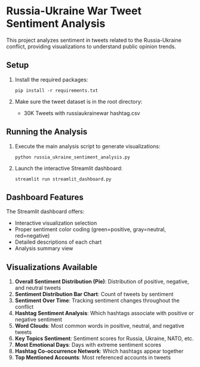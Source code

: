 # Russia-Ukraine War Tweet Sentiment Analysis

This project analyzes sentiment in tweets related to the Russia-Ukraine conflict, providing visualizations to understand public opinion trends.

## Setup

1. Install the required packages:
   ```
   pip install -r requirements.txt
   ```

2. Make sure the tweet dataset is in the root directory:
   - 30K Tweets with russiaukrainewar hashtag.csv

## Running the Analysis

1. Execute the main analysis script to generate visualizations:
   ```
   python russia_ukraine_sentiment_analysis.py
   ```

2. Launch the interactive Streamlit dashboard:
   ```
   streamlit run streamlit_dashboard.py
   ```

## Dashboard Features

The Streamlit dashboard offers:
- Interactive visualization selection
- Proper sentiment color coding (green=positive, gray=neutral, red=negative)
- Detailed descriptions of each chart
- Analysis summary view

## Visualizations Available

1. **Overall Sentiment Distribution (Pie)**: Distribution of positive, negative, and neutral tweets
2. **Sentiment Distribution Bar Chart**: Count of tweets by sentiment
3. **Sentiment Over Time**: Tracking sentiment changes throughout the conflict
4. **Hashtag Sentiment Analysis**: Which hashtags associate with positive or negative sentiment
5. **Word Clouds**: Most common words in positive, neutral, and negative tweets
6. **Key Topics Sentiment**: Sentiment scores for Russia, Ukraine, NATO, etc.
7. **Most Emotional Days**: Days with extreme sentiment scores
8. **Hashtag Co-occurrence Network**: Which hashtags appear together
9. **Top Mentioned Accounts**: Most referenced accounts in tweets


